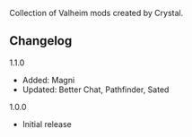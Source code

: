 Collection of Valheim mods created by Crystal.

## Changelog
1.1.0

* Added: Magni
* Updated: Better Chat, Pathfinder, Sated

1.0.0

* Initial release
